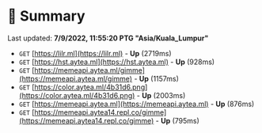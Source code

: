 # 📖 Summary
Last updated: **7/9/2022, 11:55:20 PTG "Asia/Kuala_Lumpur"**

- `GET` [https://lilr.ml](https://lilr.ml) - **Up** (2719ms)
- `GET` [https://hst.aytea.ml](https://hst.aytea.ml) - **Up** (928ms)
- `GET` [https://memeapi.aytea.ml/gimme](https://memeapi.aytea.ml/gimme) - **Up** (1157ms)
- `GET` [https://color.aytea.ml/4b31d6.png](https://color.aytea.ml/4b31d6.png) - **Up** (2003ms)
- `GET` [https://memeapi.aytea.ml](https://memeapi.aytea.ml) - **Up** (876ms)
- `GET` [https://memeapi.aytea14.repl.co/gimme](https://memeapi.aytea14.repl.co/gimme) - **Up** (795ms)
